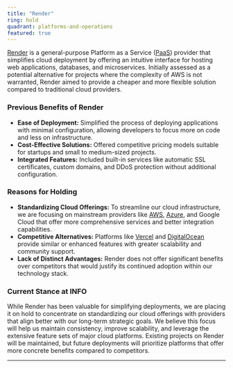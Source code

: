 ```yaml
---
title: "Render"
ring: hold
quadrant: platforms-and-operations
featured: true
---
```


[Render](https://render.com/) is a general-purpose Platform as a Service ([PaaS](/platforms-and-operations/platform-as-a-service)) provider that simplifies cloud deployment by offering an intuitive interface for hosting web applications, databases, and microservices. Initially assessed as a potential alternative for projects where the complexity of AWS is not warranted, Render aimed to provide a cheaper and more flexible solution compared to traditional cloud providers.

### Previous Benefits of Render

- **Ease of Deployment:** Simplified the process of deploying applications with minimal configuration, allowing developers to focus more on code and less on infrastructure.
- **Cost-Effective Solutions:** Offered competitive pricing models suitable for startups and small to medium-sized projects.
- **Integrated Features:** Included built-in services like automatic SSL certificates, custom domains, and DDoS protection without additional configuration.

### Reasons for Holding

- **Standardizing Cloud Offerings:** To streamline our cloud infrastructure, we are focusing on mainstream providers like [AWS](/platforms-and-operations/aws), [Azure](/platforms-and-operations/azure), and Google Cloud that offer more comprehensive services and better integration capabilities.
- **Competitive Alternatives:** Platforms like [Vercel](/platforms-and-operations/vercel) and [DigitalOcean](/platforms-and-operations/digitalocean) provide similar or enhanced features with greater scalability and community support.
- **Lack of Distinct Advantages:** Render does not offer significant benefits over competitors that would justify its continued adoption within our technology stack.

### Current Stance at INFO

While Render has been valuable for simplifying deployments, we are placing it on hold to concentrate on standardizing our cloud offerings with providers that align better with our long-term strategic goals. We believe this focus will help us maintain consistency, improve scalability, and leverage the extensive feature sets of major cloud platforms. Existing projects on Render will be maintained, but future deployments will prioritize platforms that offer more concrete benefits compared to competitors.

---
